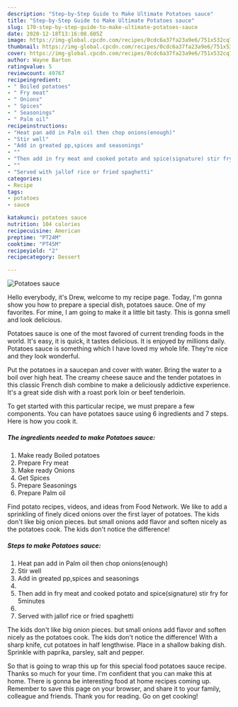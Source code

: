```yaml
---
description: "Step-by-Step Guide to Make Ultimate Potatoes sauce"
title: "Step-by-Step Guide to Make Ultimate Potatoes sauce"
slug: 170-step-by-step-guide-to-make-ultimate-potatoes-sauce
date: 2020-12-18T13:16:08.605Z
image: https://img-global.cpcdn.com/recipes/0cdc6a37fa23a9e6/751x532cq70/potatoes-sauce-recipe-main-photo.jpg
thumbnail: https://img-global.cpcdn.com/recipes/0cdc6a37fa23a9e6/751x532cq70/potatoes-sauce-recipe-main-photo.jpg
cover: https://img-global.cpcdn.com/recipes/0cdc6a37fa23a9e6/751x532cq70/potatoes-sauce-recipe-main-photo.jpg
author: Wayne Barton
ratingvalue: 5
reviewcount: 49767
recipeingredient:
- " Boiled potatoes"
- " Fry meat"
- " Onions"
- " Spices"
- " Seasonings"
- " Palm oil"
recipeinstructions:
- "Heat pan add in Palm oil then chop onions(enough)"
- "Stir well"
- "Add in greated pp,spices and seasonings"
- ""
- "Then add in fry meat and cooked potato and spice(signature) stir fry for 5minutes"
- ""
- "Served with jallof rice or fried spaghetti"
categories:
- Recipe
tags:
- potatoes
- sauce

katakunci: potatoes sauce 
nutrition: 104 calories
recipecuisine: American
preptime: "PT24M"
cooktime: "PT45M"
recipeyield: "2"
recipecategory: Dessert

---
```



![Potatoes sauce](https://img-global.cpcdn.com/recipes/0cdc6a37fa23a9e6/751x532cq70/potatoes-sauce-recipe-main-photo.jpg)

Hello everybody, it's Drew, welcome to my recipe page. Today, I'm gonna show you how to prepare a special dish, potatoes sauce. One of my favorites. For mine, I am going to make it a little bit tasty. This is gonna smell and look delicious.

Potatoes sauce is one of the most favored of current trending foods in the world. It's easy, it is quick, it tastes delicious. It is enjoyed by millions daily. Potatoes sauce is something which I have loved my whole life. They're nice and they look wonderful.

Put the potatoes in a saucepan and cover with water. Bring the water to a boil over high heat. The creamy cheese sauce and the tender potatoes in this classic French dish combine to make a deliciously addictive experience. It&#39;s a great side dish with a roast pork loin or beef tenderloin.


To get started with this particular recipe, we must prepare a few components. You can have potatoes sauce using 6 ingredients and 7 steps. Here is how you cook it.

<!--inarticleads1-->

##### The ingredients needed to make Potatoes sauce:

1. Make ready  Boiled potatoes
1. Prepare  Fry meat
1. Make ready  Onions
1. Get  Spices
1. Prepare  Seasonings
1. Prepare  Palm oil


Find potato recipes, videos, and ideas from Food Network. We like to add a sprinkling of finely diced onions over the first layer of potatoes. The kids don&#39;t like big onion pieces. but small onions add flavor and soften nicely as the potatoes cook. The kids don&#39;t notice the difference! 

<!--inarticleads2-->

##### Steps to make Potatoes sauce:

1. Heat pan add in Palm oil then chop onions(enough)
1. Stir well
1. Add in greated pp,spices and seasonings
1. 
1. Then add in fry meat and cooked potato and spice(signature) stir fry for 5minutes
1. 
1. Served with jallof rice or fried spaghetti


The kids don&#39;t like big onion pieces. but small onions add flavor and soften nicely as the potatoes cook. The kids don&#39;t notice the difference! With a sharp knife, cut potatoes in half lengthwise. Place in a shallow baking dish. Sprinkle with paprika, parsley, salt and pepper. 

So that is going to wrap this up for this special food potatoes sauce recipe. Thanks so much for your time. I'm confident that you can make this at home. There is gonna be interesting food at home recipes coming up. Remember to save this page on your browser, and share it to your family, colleague and friends. Thank you for reading. Go on get cooking!
